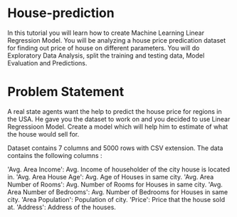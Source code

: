 # House-prediction

In this tutorial you will learn how to create Machine Learning Linear Regression Model. 
You will be analyzing a house price predication dataset for finding out price of house on different parameters. 
You will do Exploratory Data Analysis, split the training and testing data, Model Evaluation and Predictions.

# Problem Statement
A real state agents want the help to predict the house price for regions in the USA.
He gave you the dataset to work on and you decided to use Linear Regressioon Model. 
Create a model which will help him to estimate of what the house would sell for.

Dataset contains 7 columns and 5000 rows with CSV extension. The data contains the following columns :

'Avg. Area Income': Avg. Income of householder of the city house is located in.
'Avg. Area House Age': Avg. Age of Houses in same city.
'Avg. Area Number of Rooms': Avg. Number of Rooms for Houses in same city.
'Avg. Area Number of Bedrooms': Avg. Number of Bedrooms for Houses in same city.
'Area Population': Population of city.
'Price': Price that the house sold at.
'Address': Address of the houses.
